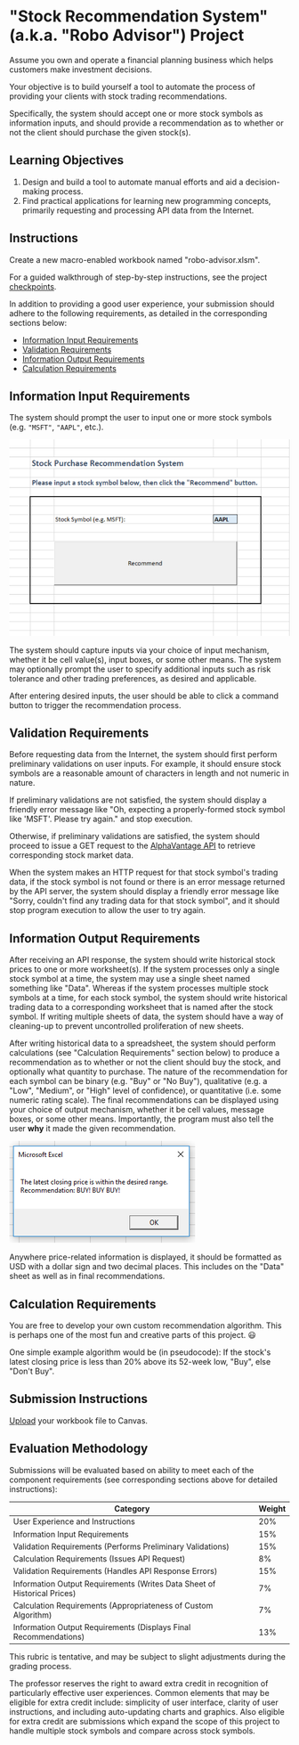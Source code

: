 # "Stock Recommendation System" (a.k.a. "Robo Advisor") Project

Assume you own and operate a financial planning business which helps customers make investment decisions.

Your objective is to build yourself a tool to automate the process of providing your clients with stock trading recommendations.

Specifically, the system should accept one or more stock symbols as information inputs, and should provide a recommendation as to whether or not the client should purchase the given stock(s).

## Learning Objectives

  1. Design and build a tool to automate manual efforts and aid a decision-making process.
  2. Find practical applications for learning new programming concepts, primarily requesting and processing API data from the Internet.

## Instructions

Create a new macro-enabled workbook named "robo-advisor.xlsm".

For a guided walkthrough of step-by-step instructions, see the project [checkpoints](/projects/robo-advisor/checkpoints.md).

In addition to providing a good user experience, your submission should adhere to the following requirements, as detailed in the corresponding sections below:

  + [Information Input Requirements](#information-input-requirements)
  + [Validation Requirements](#validation-requirements)
  + [Information Output Requirements](#information-output-requirements)
  + [Calculation Requirements](#calculation-requirements)

## Information Input Requirements

The system should prompt the user to input one or more stock symbols (e.g. `"MSFT"`, `"AAPL"`, etc.).

![an example user interface which prompts the user to input a stock symbol into cell E11 and then press a command button to initiate the recommendation process](/img/projects/robo-advisor/example-interface.png)

The system should capture inputs via your choice of input mechanism, whether it be cell value(s), input boxes, or some other means. The system may optionally prompt the user to specify additional inputs such as risk tolerance and other trading preferences, as desired and applicable.

After entering desired inputs, the user should be able to click a command button to trigger the recommendation process.

## Validation Requirements

Before requesting data from the Internet, the system should first perform preliminary validations on user inputs. For example, it should ensure stock symbols are a reasonable amount of characters in length and not numeric in nature.

If preliminary validations are not satisfied, the system should display a friendly error message like "Oh, expecting a properly-formed stock symbol like 'MSFT'. Please try again." and stop execution.

Otherwise, if preliminary validations are satisfied, the system should proceed to issue a GET request to the [AlphaVantage API](https://www.alphavantage.co/documentation/) to retrieve corresponding stock market data.

When the system makes an HTTP request for that stock symbol's trading data, if the stock symbol is not found or there is an error message returned by the API server, the system should display a friendly error message like "Sorry, couldn't find any trading data for that stock symbol", and it should stop program execution to allow the user to try again.

## Information Output Requirements

After receiving an API response, the system should write historical stock prices to one or more worksheet(s). If the system processes only a single stock symbol at a time, the system may use a single sheet named something like "Data". Whereas if the system processes multiple stock symbols at a time, for each stock symbol, the system should write historical trading data to a corresponding worksheet that is named after the stock symbol. If writing multiple sheets of data, the system should have a way of cleaning-up to prevent uncontrolled proliferation of new sheets.

After writing historical data to a spreadsheet, the system should perform calculations (see "Calculation Requirements" section below) to produce a recommendation as to whether or not the client should buy the stock, and optionally what quantity to purchase. The nature of the recommendation for each symbol can be binary (e.g. "Buy" or "No Buy"), qualitative (e.g. a "Low", "Medium", or "High" level of confidence), or quantitative (i.e. some numeric rating scale). The final recommendations can be displayed using your choice of output mechanism, whether it be cell values, message boxes, or some other means. Importantly, the program must also tell the user **why** it made the given recommendation.

![a screenshot of a message box showing a recommendation for the user to buy the stock](/img/projects/robo-advisor/example-recommendation.png)

Anywhere price-related information is displayed, it should be formatted as USD with a dollar sign and two decimal places. This includes on the "Data" sheet as well as in final recommendations.

## Calculation Requirements

You are free to develop your own custom recommendation algorithm. This is perhaps one of the most fun and creative parts of this project. :smiley:

One simple example algorithm would be (in pseudocode): If the stock's latest closing price is less than 20% above its 52-week low, "Buy", else "Don't Buy".

## Submission Instructions

[Upload](https://georgetown.instructure.com/courses/65741/assignments/165670) your workbook file to Canvas.

## Evaluation Methodology

Submissions will be evaluated based on ability to meet each of the component requirements (see corresponding sections above for detailed instructions):

Category | Weight
--- | ---
User Experience and Instructions | 20%
Information	Input Requirements | 15%
Validation Requirements (Performs Preliminary Validations) | 15%
Calculation Requirements (Issues API Request) | 8%
Validation Requirements (Handles API Response Errors) | 15%
Information	Output Requirements (Writes Data Sheet of Historical Prices) | 7%
Calculation Requirements (Appropriateness of Custom Algorithm) | 7%
Information	Output Requirements (Displays Final Recommendations) | 13%

This rubric is tentative, and may be subject to slight adjustments during the grading process.

The professor reserves the right to award extra credit in recognition of particularly effective user experiences. Common elements that may be eligible for extra credit include: simplicity of user interface, clarity of user instructions, and including auto-updating charts and graphics. Also eligible for extra credit are submissions which expand the scope of this project to handle multiple stock symbols and compare across stock symbols.
